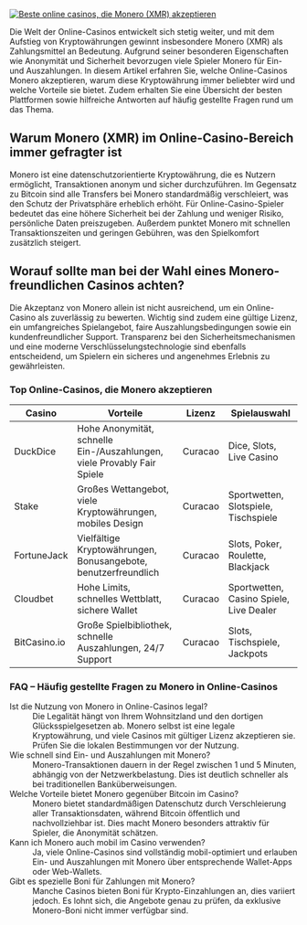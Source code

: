 [![Beste online casinos, die Monero (XMR) akzeptieren](https://123-caf.pages.dev/gitsignup.png)](https://vrmoo.ru/Bt82HjjY)

<p>Die Welt der Online-Casinos entwickelt sich stetig weiter, und mit dem Aufstieg von Kryptowährungen gewinnt insbesondere Monero (XMR) als Zahlungsmittel an Bedeutung. Aufgrund seiner besonderen Eigenschaften wie Anonymität und Sicherheit bevorzugen viele Spieler Monero für Ein- und Auszahlungen. In diesem Artikel erfahren Sie, welche Online-Casinos Monero akzeptieren, warum diese Kryptowährung immer beliebter wird und welche Vorteile sie bietet. Zudem erhalten Sie eine Übersicht der besten Plattformen sowie hilfreiche Antworten auf häufig gestellte Fragen rund um das Thema.</p>  <h2>Warum Monero (XMR) im Online-Casino-Bereich immer gefragter ist</h2> <p>Monero ist eine datenschutzorientierte Kryptowährung, die es Nutzern ermöglicht, Transaktionen anonym und sicher durchzuführen. Im Gegensatz zu Bitcoin sind alle Transfers bei Monero standardmäßig verschleiert, was den Schutz der Privatsphäre erheblich erhöht. Für Online-Casino-Spieler bedeutet das eine höhere Sicherheit bei der Zahlung und weniger Risiko, persönliche Daten preiszugeben. Außerdem punktet Monero mit schnellen Transaktionszeiten und geringen Gebühren, was den Spielkomfort zusätzlich steigert.</p>  <h2>Worauf sollte man bei der Wahl eines Monero-freundlichen Casinos achten?</h2> <p>Die Akzeptanz von Monero allein ist nicht ausreichend, um ein Online-Casino als zuverlässig zu bewerten. Wichtig sind zudem eine gültige Lizenz, ein umfangreiches Spielangebot, faire Auszahlungsbedingungen sowie ein kundenfreundlicher Support. Transparenz bei den Sicherheitsmechanismen und eine moderne Verschlüsselungstechnologie sind ebenfalls entscheidend, um Spielern ein sicheres und angenehmes Erlebnis zu gewährleisten.</p>  <h3>Top Online-Casinos, die Monero akzeptieren</h3> <table>   <thead>     <tr>       <th>Casino</th>       <th>Vorteile</th>       <th>Lizenz</th>       <th>Spielauswahl</th>     </tr>   </thead>   <tbody>     <tr>       <td>DuckDice</td>       <td>Hohe Anonymität, schnelle Ein-/Auszahlungen, viele Provably Fair Spiele</td>       <td>Curacao</td>       <td>Dice, Slots, Live Casino</td>     </tr>     <tr>       <td>Stake</td>       <td>Großes Wettangebot, viele Kryptowährungen, mobiles Design</td>       <td>Curacao</td>       <td>Sportwetten, Slotspiele, Tischspiele</td>     </tr>     <tr>       <td>FortuneJack</td>       <td>Vielfältige Kryptowährungen, Bonusangebote, benutzerfreundlich</td>       <td>Curacao</td>       <td>Slots, Poker, Roulette, Blackjack</td>     </tr>     <tr>       <td>Cloudbet</td>       <td>Hohe Limits, schnelles Wettblatt, sichere Wallet</td>       <td>Curacao</td>       <td>Sportwetten, Casino Spiele, Live Dealer</td>     </tr>     <tr>       <td>BitCasino.io</td>       <td>Große Spielbibliothek, schnelle Auszahlungen, 24/7 Support</td>       <td>Curacao</td>       <td>Slots, Tischspiele, Jackpots</td>     </tr>   </tbody> </table>  <h3>FAQ – Häufig gestellte Fragen zu Monero in Online-Casinos</h3> <dl>   <dt>Ist die Nutzung von Monero in Online-Casinos legal?</dt>   <dd>Die Legalität hängt von Ihrem Wohnsitzland und den dortigen Glücksspielgesetzen ab. Monero selbst ist eine legale Kryptowährung, und viele Casinos mit gültiger Lizenz akzeptieren sie. Prüfen Sie die lokalen Bestimmungen vor der Nutzung.</dd>      <dt>Wie schnell sind Ein- und Auszahlungen mit Monero?</dt>   <dd>Monero-Transaktionen dauern in der Regel zwischen 1 und 5 Minuten, abhängig von der Netzwerkbelastung. Dies ist deutlich schneller als bei traditionellen Banküberweisungen.</dd>      <dt>Welche Vorteile bietet Monero gegenüber Bitcoin im Casino?</dt>   <dd>Monero bietet standardmäßigen Datenschutz durch Verschleierung aller Transaktionsdaten, während Bitcoin öffentlich und nachvollziehbar ist. Dies macht Monero besonders attraktiv für Spieler, die Anonymität schätzen.</dd>      <dt>Kann ich Monero auch mobil im Casino verwenden?</dt>   <dd>Ja, viele Online-Casinos sind vollständig mobil-optimiert und erlauben Ein- und Auszahlungen mit Monero über entsprechende Wallet-Apps oder Web-Wallets.</dd>      <dt>Gibt es spezielle Boni für Zahlungen mit Monero?</dt>   <dd>Manche Casinos bieten Boni für Krypto-Einzahlungen an, dies variiert jedoch. Es lohnt sich, die Angebote genau zu prüfen, da exklusive Monero-Boni nicht immer verfügbar sind.</dd> </dl>
